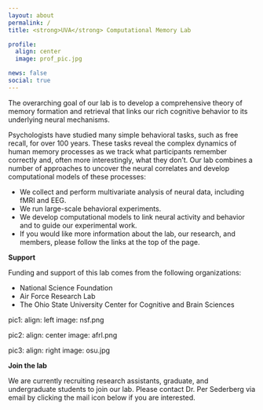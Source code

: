 ```yaml
---
layout: about
permalink: /
title: <strong>UVA</strong> Computational Memory Lab

profile:
  align: center
  image: prof_pic.jpg

news: false
social: true
---
```


The overarching goal of our lab is to develop a comprehensive theory of memory formation and retrieval that links our rich cognitive behavior to its underlying neural mechanisms.

Psychologists have studied many simple behavioral tasks, such as free recall, for over 100 years. These tasks reveal the complex dynamics of human memory processes as we track what participants remember correctly and, often more interestingly, what they don’t. Our lab combines a number of approaches to uncover the neural correlates and develop computational models of these processes:

* We collect and perform multivariate analysis of neural data, including fMRI and EEG.
* We run large-scale behavioral experiments.
* We develop computational models to link neural activity and behavior and to guide our experimental work.
* If you would like more information about the lab, our research, and members, please follow the links at the top of the page.

<strong>Support</strong>

Funding and support of this lab comes from the following organizations:

* National Science Foundation
* Air Force Research Lab
* The Ohio State University Center for Cognitive and Brain Sciences

pic1:
  align: left
  image: nsf.png
  
pic2:
  align: center
  image: afrl.png

pic3:
  align: right
  image: osu.jpg

<strong>Join the lab</strong>

We are currently recruiting research assistants, graduate, and undergraduate students to join our lab. Please contact Dr. Per Sederberg via email by clicking the mail icon below if you are interested.
